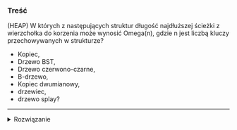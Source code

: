 ### Treść
(HEAP)
W których z następujących struktur długość najdłuższej ścieżki z wierzchołka do korzenia może wynosić Omega(n), gdzie n jest liczbą kluczy przechowywanych w strukturze? 

* Kopiec,
* Drzewo BST, 
* Drzewo czerwono-czarne, 
* B-drzewo, 
* Kopiec dwumianowy, 
* drzewiec, 
* drzewo splay?

------
<details><summary>Rozwiązanie</summary>
<p>
    
* Kopiec **NIE**, maksymalna wysokość O(logn)
* Drzewo BST **TAK**, może powstać lista, 
* Drzewo czerwono-czarne **NIE**, maksymalna wysokość O(logn), 
* B-drzewo **NIE**, maksymalna wysokość:
  $\Theta (\log_t n)$
  gdzie t-minimalny stopień
  
* Kopiec dwumianowy **NIE**, jeśli drzewo ma 2^k wierzchołków, to maksymalna wysokość wynosi k
* drzewiec **TAK**, analogicznie do BST, 
* drzewo splay **TAK**, analogicznie do BST
